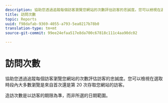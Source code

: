 ```yaml
---
description: 協助您透過追蹤每個訪客瀏覽您網站的次數評估訪客的忠誠度。您可以檢視在選取時段內大多數瀏覽是來自首次還是第 20 次存取您網站的訪客。
title: 訪問次數
topic: Reports
uuid: f98dafab-9369-4055-a793-5ea0217b78b0
translation-type: tm+mt
source-git-commit: 99ee24efaa517e8da700c67818c111c4aa90dc02

---
```



# 訪問次數

協助您透過追蹤每個訪客瀏覽您網站的次數評估訪客的忠誠度。您可以檢視在選取時段內大多數瀏覽是來自首次還是第 20 次存取您網站的訪客。

造訪次數是以訪客的期限為準，而非所選的日期範圍。
